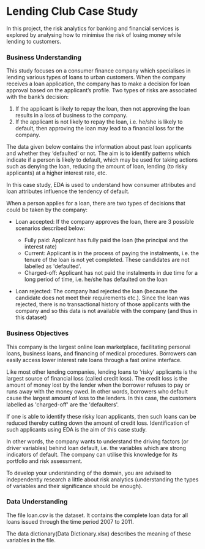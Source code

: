 <h1> Lending Club Case Study </h1>

In this project, the risk analytics for banking and financial services is explored by analysing how to minimise the risk of losing money while lending to customers.


<h3> Business Understanding </h3>

This study focuses on a consumer finance company which specialises in lending various types of loans to urban customers. When the company receives a loan application, the company has to make a decision for loan approval based on the applicant’s profile. Two types of risks are associated with the bank’s decision:
 
 1. If the applicant is likely to repay the loan, then not approving the loan results in a loss of business to the company.
 2. If the applicant is not likely to repay the loan, i.e. he/she is likely to default, then approving the loan may lead to a financial loss for the      company.
 
 The data given below contains the information about past loan applicants and whether they ‘defaulted’ or not. The aim is to identify patterns which indicate if a person is likely to default, which may be used for taking actions such as denying the loan, reducing the amount of loan, lending (to risky applicants) at a higher interest rate, etc.
 
In this case study,  EDA is used to understand how consumer attributes and loan attributes influence the tendency of default.


When a person applies for a loan, there are two types of decisions that could be taken by the company:

  * Loan accepted: If the company approves the loan, there are 3 possible scenarios described below:

    - Fully paid: Applicant has fully paid the loan (the principal and the interest rate)
    - Current: Applicant is in the process of paying the instalments, i.e. the tenure of the loan is not yet completed. These candidates are not labelled as  'defaulted'.
    - Charged-off: Applicant has not paid the instalments in due time for a long period of time, i.e. he/she has defaulted on the loan 
 
  * Loan rejected: The company had rejected the loan (because the candidate does not meet their requirements etc.). Since the loan was rejected, there is no transactional history of those applicants with the company and so this data is not available with the company (and thus in this dataset)


<h3> Business Objectives </h3>

This company is the largest online loan marketplace, facilitating personal loans, business loans, and financing of medical procedures. Borrowers can easily access lower interest rate loans through a fast online interface. 
 
Like most other lending companies, lending loans to ‘risky’ applicants is the largest source of financial loss (called credit loss). The credit loss is the amount of money lost by the lender when the borrower refuses to pay or runs away with the money owed. In other words, borrowers who default cause the largest amount of loss to the lenders. In this case, the customers labelled as 'charged-off' are the 'defaulters'. 
 
If one is able to identify these risky loan applicants, then such loans can be reduced thereby cutting down the amount of credit loss. Identification of such applicants using EDA is the aim of this case study.
 
In other words, the company wants to understand the driving factors (or driver variables) behind loan default, i.e. the variables which are strong indicators of default.  The company can utilise this knowledge for its portfolio and risk assessment. 

To develop your understanding of the domain, you are advised to independently research a little about risk analytics (understanding the types of variables and their significance should be enough).


<h3> Data Understanding </h3>
 
The file loan.csv is the dataset. It contains the complete loan data for all loans issued through the time period 2007 to 2011.

The data dictionary(Data Dictionary.xlsx) describes the meaning of these variables in the file.
